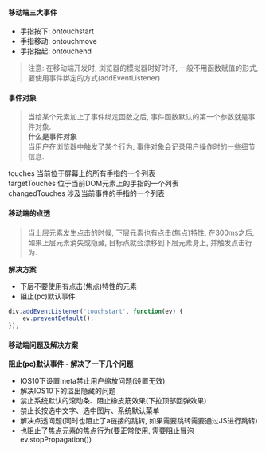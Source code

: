 #### 移动端三大事件
- 手指按下: ontouchstart 
- 手指移动: ontouchmove
- 手指抬起: ontouchend

> 注意: 在移动端开发时, 浏览器的模拟器时好时坏, 一般不用函数赋值的形式, 要使用事件绑定的方式(addEventListener)  

#### 事件对象
> 当给某个元素加上了事件绑定函数之后, 事件函数默认的第一个参数就是事件对象.  
> **什么是事件对象**  
> 当用户在浏览器中触发了某个行为, 事件对象会记录用户操作时的一些细节信息.  

touches 当前位于屏幕上的所有手指的一个列表  
targetTouches 位于当前DOM元素上的手指的一个列表  
changedTouches 涉及当前事件的手指的一个列表   


#### 移动端的点透
> 当上层元素发生点击的时候, 下层元素也有点击(焦点)特性, 在300ms之后, 如果上层元素消失或隐藏, 目标点就会漂移到下层元素身上, 并触发点击行为.

**解决方案**  
- 下层不要使用有点击(焦点)特性的元素  
- 阻止(pc)默认事件 
```JavaScript
div.addEventListener('touchstart', function(ev) {
    ev.preventDefault();
});
```

#### 移动端问题及解决方案
**阻止(pc)默认事件 - 解决了一下几个问题**
- IOS10下设置meta禁止用户缩放问题(设置无效)   
- 解决IOS10下的溢出隐藏的问题  
- 禁止系统默认的滚动条、阻止橡皮筋效果(下拉顶部回弹效果)  
- 禁止长按选中文字、选中图片、系统默认菜单  
- 解决点透问题(同时也阻止了a链接的跳转, 如果需要跳转需要通过JS进行跳转)
- 也阻止了焦点元素的焦点行为(要正常使用, 需要阻止冒泡ev.stopPropagation())





























